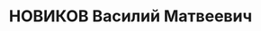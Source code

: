 ---
title: НОВИКОВ Василий Матвеевич
description: "Род. в 1902, Куйбышевская обл., с. Б. Глушица. Проживал: Ярославская\
  \ обл., г. Ярославль. ЯЭМЗ, Коммерческий директор \n  Арестован 16.11.1936. Обв.\
  \ по ст. 58-8, 58-11. Приговор: ВК ВС СССР, 31.12.1937 – 15 л. л/с с конф. имущества.\
  \ \n  Реабилитирован Верховным судом 16.07.1957"
---
